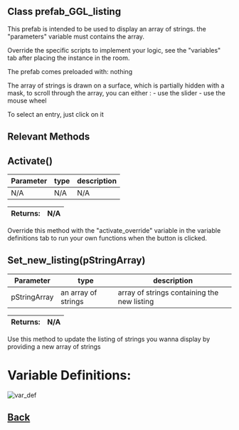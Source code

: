 ## Class prefab_GGL_listing

This prefab is intended to be used to display an array of strings.
		the "parameters" variable must contains the array.
	
Override the specific scripts to implement your logic,
		see the "variables" tab after placing the instance in the room.
	
The prefab comes preloaded with: nothing
									 
The array of strings is drawn on a surface, which is partially hidden with a mask, to scroll through 
the array, you can either :  - use the slider
									           - use the mouse wheel
								
To select an entry, just click on it

## Relevant Methods

## Activate()

| Parameter   |  type   |              description                   |
|--           |       --|--                                          |
|   N/A      | N/A  |  N/A    |

| Returns:  | N/A |
|--         |                             --|

Override this method with the "activate_override" variable in the variable definitions tab to run your own functions when the button is clicked.

## Set_new_listing(pStringArray)

| Parameter   |  type   |              description                   |
|--           |       --|--                                          |
|   pStringArray      | an array of strings  |  array of strings containing the new listing    |

| Returns:  | N/A |
|--         |                             --|

Use this method to update the listing of strings you wanna display by providing a new array of strings

# Variable Definitions:

![var_def](https://github.com/Ced30/GML-GUI-Library-GGL-Documentation/blob/main/Images/API/GGL_instance/prefab_GGL_listing.png)

## [Back](https://github.com/Ced30/GML-GUI-Library-GGL-Documentation/blob/main/API/Instance%20Prefabs.md)
